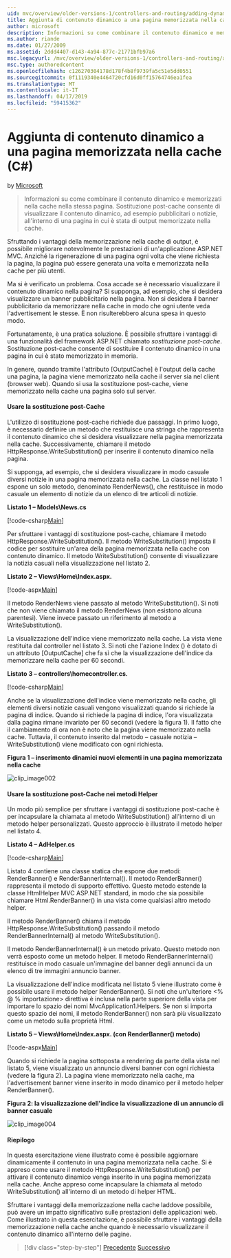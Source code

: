 ```yaml
---
uid: mvc/overview/older-versions-1/controllers-and-routing/adding-dynamic-content-to-a-cached-page-cs
title: Aggiunta di contenuto dinamico a una pagina memorizzata nella cache (c#) | Microsoft Docs
author: microsoft
description: Informazioni su come combinare il contenuto dinamico e memorizzati nella cache nella stessa pagina. Sostituzione post-cache consente di visualizzare il contenuto dinamico, ad esempio banner gli annunci o...
ms.author: riande
ms.date: 01/27/2009
ms.assetid: 2ddd4407-d143-4a94-877c-21771bfb97a6
msc.legacyurl: /mvc/overview/older-versions-1/controllers-and-routing/adding-dynamic-content-to-a-cached-page-cs
msc.type: authoredcontent
ms.openlocfilehash: c126270304178d178f4b8f9739fa5c51e5dd0551
ms.sourcegitcommit: 0f1119340e4464720cfd16d0ff15764746ea1fea
ms.translationtype: MT
ms.contentlocale: it-IT
ms.lasthandoff: 04/17/2019
ms.locfileid: "59415362"
---
```

# <a name="adding-dynamic-content-to-a-cached-page-c"></a>Aggiunta di contenuto dinamico a una pagina memorizzata nella cache (C#)

by [Microsoft](https://github.com/microsoft)

> Informazioni su come combinare il contenuto dinamico e memorizzati nella cache nella stessa pagina. Sostituzione post-cache consente di visualizzare il contenuto dinamico, ad esempio pubblicitari o notizie, all'interno di una pagina in cui è stata di output memorizzate nella cache.


Sfruttando i vantaggi della memorizzazione nella cache di output, è possibile migliorare notevolmente le prestazioni di un'applicazione ASP.NET MVC. Anziché la rigenerazione di una pagina ogni volta che viene richiesta la pagina, la pagina può essere generata una volta e memorizzata nella cache per più utenti.

Ma si è verificato un problema. Cosa accade se è necessario visualizzare il contenuto dinamico nella pagina? Si supponga, ad esempio, che si desidera visualizzare un banner pubblicitario nella pagina. Non si desidera il banner pubblicitario da memorizzare nella cache in modo che ogni utente veda l'advertisement le stesse. È non risulterebbero alcuna spesa in questo modo.

Fortunatamente, è una pratica soluzione. È possibile sfruttare i vantaggi di una funzionalità del framework ASP.NET chiamato *sostituzione post-cache*. Sostituzione post-cache consente di sostituire il contenuto dinamico in una pagina in cui è stato memorizzato in memoria.


In genere, quando tramite l'attributo [OutputCache] è l'output della cache una pagina, la pagina viene memorizzato nella cache il server sia nel client (browser web). Quando si usa la sostituzione post-cache, viene memorizzato nella cache una pagina solo sul server.


#### <a name="using-post-cache-substitution"></a>Usare la sostituzione post-Cache

L'utilizzo di sostituzione post-cache richiede due passaggi. In primo luogo, è necessario definire un metodo che restituisce una stringa che rappresenta il contenuto dinamico che si desidera visualizzare nella pagina memorizzata nella cache. Successivamente, chiamare il metodo HttpResponse.WriteSubstitution() per inserire il contenuto dinamico nella pagina.

Si supponga, ad esempio, che si desidera visualizzare in modo casuale diversi notizie in una pagina memorizzata nella cache. La classe nel listato 1 espone un solo metodo, denominato RenderNews(), che restituisce in modo casuale un elemento di notizie da un elenco di tre articoli di notizie.

**Listato 1 – Models\News.cs**

[!code-csharp[Main](adding-dynamic-content-to-a-cached-page-cs/samples/sample1.cs)]

Per sfruttare i vantaggi di sostituzione post-cache, chiamare il metodo HttpResponse.WriteSubstitution(). Il metodo WriteSubstitution() imposta il codice per sostituire un'area della pagina memorizzata nella cache con contenuto dinamico. Il metodo WriteSubstitution() consente di visualizzare la notizia casuali nella visualizzazione nel listato 2.

**Listato 2 – Views\Home\Index.aspx.**

[!code-aspx[Main](adding-dynamic-content-to-a-cached-page-cs/samples/sample2.aspx)]

Il metodo RenderNews viene passato al metodo WriteSubstitution(). Si noti che non viene chiamato il metodo RenderNews (non esistono alcuna parentesi). Viene invece passato un riferimento al metodo a WriteSubstitution().

La visualizzazione dell'indice viene memorizzato nella cache. La vista viene restituita dal controller nel listato 3. Si noti che l'azione Index () è dotato di un attributo [OutputCache] che fa sì che la visualizzazione dell'indice da memorizzare nella cache per 60 secondi.

**Listato 3 – controllers\homecontroller.cs.**

[!code-csharp[Main](adding-dynamic-content-to-a-cached-page-cs/samples/sample3.cs)]

Anche se la visualizzazione dell'indice viene memorizzato nella cache, gli elementi diversi notizie casuali vengono visualizzati quando si richiede la pagina di indice. Quando si richiede la pagina di indice, l'ora visualizzata dalla pagina rimane invariato per 60 secondi (vedere la figura 1). Il fatto che il cambiamento di ora non è noto che la pagina viene memorizzato nella cache. Tuttavia, il contenuto inserito dal metodo – casuale notizia – WriteSubstitution() viene modificato con ogni richiesta.

**Figura 1 – inserimento dinamici nuovi elementi in una pagina memorizzata nella cache**

![clip_image002](adding-dynamic-content-to-a-cached-page-cs/_static/image1.jpg)

#### <a name="using-post-cache-substitution-in-helper-methods"></a>Usare la sostituzione post-Cache nei metodi Helper

Un modo più semplice per sfruttare i vantaggi di sostituzione post-cache è per incapsulare la chiamata al metodo WriteSubstitution() all'interno di un metodo helper personalizzati. Questo approccio è illustrato il metodo helper nel listato 4.

**Listato 4 – AdHelper.cs**

[!code-csharp[Main](adding-dynamic-content-to-a-cached-page-cs/samples/sample4.cs)]

Listato 4 contiene una classe statica che espone due metodi: RenderBanner() e RenderBannerInternal(). Il metodo RenderBanner() rappresenta il metodo di supporto effettivo. Questo metodo estende la classe HtmlHelper MVC ASP.NET standard, in modo che sia possibile chiamare Html.RenderBanner() in una vista come qualsiasi altro metodo helper.

Il metodo RenderBanner() chiama il metodo HttpResponse.WriteSubstitution() passando il metodo RenderBannerInternal() al metodo WriteSubstitution().

Il metodo RenderBannerInternal() è un metodo privato. Questo metodo non verrà esposto come un metodo helper. Il metodo RenderBannerInternal() restituisce in modo casuale un'immagine del banner degli annunci da un elenco di tre immagini annuncio banner.

La visualizzazione dell'indice modificata nel listato 5 viene illustrato come è possibile usare il metodo helper RenderBanner(). Si noti che un'ulteriore &lt;% @ % importazione&gt; direttiva è inclusa nella parte superiore della vista per importare lo spazio dei nomi MvcApplication1.Helpers. Se non si importa questo spazio dei nomi, il metodo RenderBanner() non sarà più visualizzato come un metodo sulla proprietà Html.

**Listato 5 – Views\Home\Index.aspx. (con RenderBanner() metodo)**

[!code-aspx[Main](adding-dynamic-content-to-a-cached-page-cs/samples/sample5.aspx)]

Quando si richiede la pagina sottoposta a rendering da parte della vista nel listato 5, viene visualizzato un annuncio diversi banner con ogni richiesta (vedere la figura 2). La pagina viene memorizzato nella cache, ma l'advertisement banner viene inserito in modo dinamico per il metodo helper RenderBanner().

**Figura 2: la visualizzazione dell'indice la visualizzazione di un annuncio di banner casuale**

![clip_image004](adding-dynamic-content-to-a-cached-page-cs/_static/image2.jpg)

#### <a name="summary"></a>Riepilogo

In questa esercitazione viene illustrato come è possibile aggiornare dinamicamente il contenuto in una pagina memorizzata nella cache. Si è appreso come usare il metodo HttpResponse.WriteSubstitution() per attivare il contenuto dinamico venga inserito in una pagina memorizzata nella cache. Anche appreso come incapsulare la chiamata al metodo WriteSubstitution() all'interno di un metodo di helper HTML.

Sfruttare i vantaggi della memorizzazione nella cache laddove possibile, può avere un impatto significativo sulle prestazioni delle applicazioni web. Come illustrato in questa esercitazione, è possibile sfruttare i vantaggi della memorizzazione nella cache anche quando è necessario visualizzare il contenuto dinamico all'interno delle pagine.

> [!div class="step-by-step"]
> [Precedente](improving-performance-with-output-caching-cs.md)
> [Successivo](creating-a-controller-cs.md)
